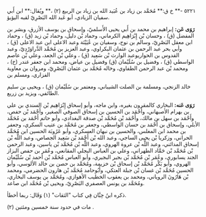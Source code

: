 ٥٢٢١ -** خ ق:** مُحَمَّد بن زياد بن عُبَيد الله بن زياد بن الربيع (٢) ،** ويُقال:** ابن أَبي سفيان الزيادي، أبو عَبد الله البَصْرِيّ لقبه اليؤيؤ.

**رَوَى عَن:** إبراهيم بن محمد بن أَبي يحيى الأَسلميّ، وإسحاق بن يوسف الأزرق، وبشر بن المفضل (ق) ، وحسان بْن إِبْرَاهِيم الكرماني، وحماد بْن دليل، وحماد بْن زيد (ق) ، وحماد ابن معقل البَصْرِيّ، وسالم بن نوح، وسفيان بن عُيَيْنَة وعبد الاعلى ابن عبد الاعلى (ق) ، وأبي بحر عبد الرحمن بن عثمان البكراوي، وعبد العزيز بن مُحَمَّد الدَّراوَرْدِيّ، وعبد القدوس بن الحواريوعبد الوارث بْن سَعِيد (ق) ، وعلي بْن الجعد، وعلي بْن عاصم الواسطي (ق) ، وفضيل بن سُلَيْمان (ق) وفضيل بن عياض، ومحمد ابن جعفر غندر (خ) ، ومحمد بْن عبد الرحمن الطفاوي، وخاله مُحَمَّد بن عثمان البَصْرِيّ، ومروان بن معاوية الفزاري، ومسلم بن

خالد الزنجي، ومسلمة بن الصلت الشيباني، ومعتمر بن سُلَيْمان (ق) ، ويحيى بن سليم الطائفي، ويزيد بن زريع.

**رَوَى عَنه:** البخاري كالمقرون بغيره، وابن ماجه، وأبو إسحاق إِبْرَاهِيم بْن السندي بن علي بن بهرام الأصبهاني، وأَحْمَد بن الحسين بن إسحاق الصوفي الصغير، وأَحْمَد بْن حفص، وأَحْمَد بن سهل بن مالك، وأَحْمَد بْن مُحَمَّد بْن صدقة البغدادي، وأبو حاتم أَحْمَد بن مُحَمَّد الأبلي، وإسحاق بن أَحْمَد بن حسان الواسطي، وجعفر بن مُحَمَّد بن عتيب السكري، وجعفر بن محمد ابن المغلس، والحسين بن نبهان العسكري، وأبو عَرُوبَة الحسين ابن مُحَمَّد الحراني، وزكريا بْن يحيى الساجي، وعبد الله بْن أَحْمَد بْن سَعِيد الجصاص، وعبد اللَّه بْن إسحاق المدائني، وعبد اللَّه بْن عروة الهروي، وعبد اللَّه بْن مُحَمَّد بْن ياسين، وعبد الرحمن بْن مُحَمَّد بْن حَمَّاد الطهراني، وعلي بن العباس البجلي المقانعي، وعُمَر بن حفص البزاز الجند يسابوري، وعُمَر بْن مُحَمَّد بْن بجير البجيري، وأبو العباس مُحَمَّد بْن أحمد بْن سُلَيْمان الهروي، وأبو بَكْر مُحَمَّد بْن إسحاق بْن خزيمة، ومُحَمَّد بن حصن بن خالد الألوسي، وأبو الحسين مُحَمَّد بْن غسان بْن جبلة العتكي، وأَبُوحامد مُحَمَّد بْن هارون الحضرمي، ومحمد بْن هَارُونَ الروياني، ومحمد بن يعقوب الخطيب الأهوازي، ومُحَمَّد بن يوسف البخاري، ومُحَمَّد بن يونس العصفري البَصْرِيّ، ويحيى بْن مُحَمَّد ابن صاعد.

ذكره ابنُ حِبَّان فِي كتاب "الثقات" (١) وَقَال: ربما أخطأ.

مات في حدود سنة خمسين ومئتين (٢) .